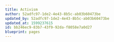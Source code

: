 ```yaml
---
title: Activism
author: 52adfc97-1de2-4e43-8b5c-ab03b60473be
updated_by: 52adfc97-1de2-4e43-8b5c-ab03b60473be
updated_at: 1599237615
id: bb246ec9-83b7-43f9-92da-f8058e7a0d27
blueprint: pages
---
```

